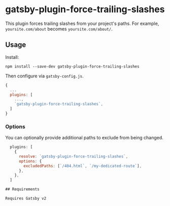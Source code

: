 # gatsby-plugin-force-trailing-slashes

This plugin forces trailing slashes from your project's paths. For
example, `yoursite.com/about` becomes `yoursite.com/about/`.

## Usage

Install:

```
npm install --save-dev gatsby-plugin-force-trailing-slashes
```

Then configure via `gatsby-config.js`.

```js
{
  ...
  plugins: [
    ...,
    `gatsby-plugin-force-trailing-slashes`,
  ]
}
```

### Options

You can optionally provide additional paths to exclude from being changed.

```js
  plugins: [
    {
      resolve: `gatsby-plugin-force-trailing-slashes`,
      options: {
        excludedPaths: [`/404.html`, `/my-dedicated-route`],
      },
    },
  ]

## Requirements

Requires Gatsby v2

